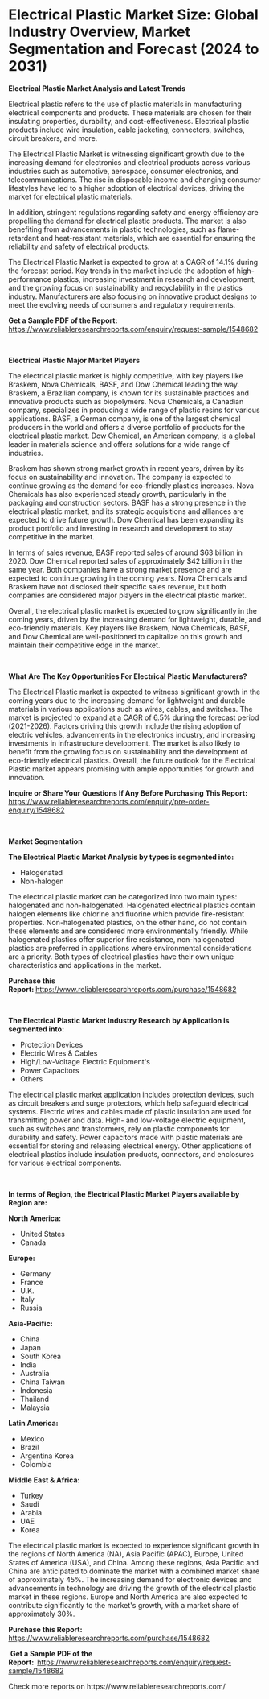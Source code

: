 <p><h1>Electrical Plastic Market Size: Global Industry Overview, Market Segmentation and Forecast (2024 to 2031)</h1></p><p><strong>Electrical Plastic Market Analysis and Latest Trends</strong></p>
<p><p>Electrical plastic refers to the use of plastic materials in manufacturing electrical components and products. These materials are chosen for their insulating properties, durability, and cost-effectiveness. Electrical plastic products include wire insulation, cable jacketing, connectors, switches, circuit breakers, and more.</p><p>The Electrical Plastic Market is witnessing significant growth due to the increasing demand for electronics and electrical products across various industries such as automotive, aerospace, consumer electronics, and telecommunications. The rise in disposable income and changing consumer lifestyles have led to a higher adoption of electrical devices, driving the market for electrical plastic materials.</p><p>In addition, stringent regulations regarding safety and energy efficiency are propelling the demand for electrical plastic products. The market is also benefiting from advancements in plastic technologies, such as flame-retardant and heat-resistant materials, which are essential for ensuring the reliability and safety of electrical products.</p><p>The Electrical Plastic Market is expected to grow at a CAGR of 14.1% during the forecast period. Key trends in the market include the adoption of high-performance plastics, increasing investment in research and development, and the growing focus on sustainability and recyclability in the plastics industry. Manufacturers are also focusing on innovative product designs to meet the evolving needs of consumers and regulatory requirements.</p></p>
<p><strong>Get a Sample PDF of the Report:&nbsp;</strong> <a href="https://www.reliableresearchreports.com/enquiry/request-sample/1548682">https://www.reliableresearchreports.com/enquiry/request-sample/1548682</a></p>
<p>&nbsp;</p>
<p><strong>Electrical Plastic Major Market Players</strong></p>
<p><p>The electrical plastic market is highly competitive, with key players like Braskem, Nova Chemicals, BASF, and Dow Chemical leading the way. Braskem, a Brazilian company, is known for its sustainable practices and innovative products such as biopolymers. Nova Chemicals, a Canadian company, specializes in producing a wide range of plastic resins for various applications. BASF, a German company, is one of the largest chemical producers in the world and offers a diverse portfolio of products for the electrical plastic market. Dow Chemical, an American company, is a global leader in materials science and offers solutions for a wide range of industries.</p><p>Braskem has shown strong market growth in recent years, driven by its focus on sustainability and innovation. The company is expected to continue growing as the demand for eco-friendly plastics increases. Nova Chemicals has also experienced steady growth, particularly in the packaging and construction sectors. BASF has a strong presence in the electrical plastic market, and its strategic acquisitions and alliances are expected to drive future growth. Dow Chemical has been expanding its product portfolio and investing in research and development to stay competitive in the market.</p><p>In terms of sales revenue, BASF reported sales of around $63 billion in 2020. Dow Chemical reported sales of approximately $42 billion in the same year. Both companies have a strong market presence and are expected to continue growing in the coming years. Nova Chemicals and Braskem have not disclosed their specific sales revenue, but both companies are considered major players in the electrical plastic market.</p><p>Overall, the electrical plastic market is expected to grow significantly in the coming years, driven by the increasing demand for lightweight, durable, and eco-friendly materials. Key players like Braskem, Nova Chemicals, BASF, and Dow Chemical are well-positioned to capitalize on this growth and maintain their competitive edge in the market.</p></p>
<p>&nbsp;</p>
<p><strong>What Are The Key Opportunities For Electrical Plastic Manufacturers?</strong></p>
<p><p>The Electrical Plastic market is expected to witness significant growth in the coming years due to the increasing demand for lightweight and durable materials in various applications such as wires, cables, and switches. The market is projected to expand at a CAGR of 6.5% during the forecast period (2021-2026). Factors driving this growth include the rising adoption of electric vehicles, advancements in the electronics industry, and increasing investments in infrastructure development. The market is also likely to benefit from the growing focus on sustainability and the development of eco-friendly electrical plastics. Overall, the future outlook for the Electrical Plastic market appears promising with ample opportunities for growth and innovation.</p></p>
<p><strong>Inquire or Share Your Questions If Any Before Purchasing This Report:</strong> <a href="https://www.reliableresearchreports.com/enquiry/pre-order-enquiry/1548682">https://www.reliableresearchreports.com/enquiry/pre-order-enquiry/1548682</a></p>
<p>&nbsp;</p>
<p><strong>Market Segmentation</strong></p>
<p><strong>The Electrical Plastic Market Analysis by types is segmented into:</strong></p>
<p><ul><li>Halogenated</li><li>Non-halogen</li></ul></p>
<p><p>The electrical plastic market can be categorized into two main types: halogenated and non-halogenated. Halogenated electrical plastics contain halogen elements like chlorine and fluorine which provide fire-resistant properties. Non-halogenated plastics, on the other hand, do not contain these elements and are considered more environmentally friendly. While halogenated plastics offer superior fire resistance, non-halogenated plastics are preferred in applications where environmental considerations are a priority. Both types of electrical plastics have their own unique characteristics and applications in the market.</p></p>
<p><strong>Purchase this Report:&nbsp;</strong><a href="https://www.reliableresearchreports.com/purchase/1548682">https://www.reliableresearchreports.com/purchase/1548682</a></p>
<p>&nbsp;</p>
<p><strong>The Electrical Plastic Market Industry Research by Application is segmented into:</strong></p>
<p><ul><li>Protection Devices</li><li>Electric Wires & Cables</li><li>High/Low-Voltage Electric Equipment's</li><li>Power Capacitors</li><li>Others</li></ul></p>
<p><p>The electrical plastic market application includes protection devices, such as circuit breakers and surge protectors, which help safeguard electrical systems. Electric wires and cables made of plastic insulation are used for transmitting power and data. High- and low-voltage electric equipment, such as switches and transformers, rely on plastic components for durability and safety. Power capacitors made with plastic materials are essential for storing and releasing electrical energy. Other applications of electrical plastics include insulation products, connectors, and enclosures for various electrical components.</p></p>
<p>&nbsp;</p>
<p><strong>In terms of Region, the Electrical Plastic Market Players available by Region are:</strong></p>
<p>
    <p> <strong> North America: </strong>
        <ul>
            <li>United States</li>
            <li>Canada</li>
        </ul>
        </p> 
    <p> <strong> Europe: </strong>
        <ul>
            <li>Germany</li>
            <li>France</li>
            <li>U.K.</li>
            <li>Italy</li>
            <li>Russia</li>
        </ul>
        </p> 
    <p> <strong> Asia-Pacific: </strong>
        <ul>
            <li>China</li>
            <li>Japan</li>
            <li>South Korea</li>
            <li>India</li>
            <li>Australia</li>
            <li>China Taiwan</li>
            <li>Indonesia</li>
            <li>Thailand</li>
            <li>Malaysia</li>
        </ul>
        </p> 
    <p> <strong> Latin America: </strong>
        <ul>
            <li>Mexico</li>
            <li>Brazil</li>
            <li>Argentina Korea</li>
            <li>Colombia</li>
        </ul>
        </p> 
    <p> <strong> Middle East & Africa: </strong>
        <ul>
            <li>Turkey</li>
            <li>Saudi</li>
            <li>Arabia</li>
            <li>UAE</li>
            <li>Korea</li>
        </ul>
    </p>
    </p>
<p><p>The electrical plastic market is expected to experience significant growth in the regions of North America (NA), Asia Pacific (APAC), Europe, United States of America (USA), and China. Among these regions, Asia Pacific and China are anticipated to dominate the market with a combined market share of approximately 45%. The increasing demand for electronic devices and advancements in technology are driving the growth of the electrical plastic market in these regions. Europe and North America are also expected to contribute significantly to the market's growth, with a market share of approximately 30%.</p></p>
<p><strong>Purchase this Report: </strong><a href="https://www.reliableresearchreports.com/purchase/1548682">https://www.reliableresearchreports.com/purchase/1548682</a></p>
<p>&nbsp;<strong>Get a Sample PDF of the Report:&nbsp;&nbsp;</strong><a href="https://www.reliableresearchreports.com/enquiry/request-sample/1548682">https://www.reliableresearchreports.com/enquiry/request-sample/1548682</a></p>
<p><strong></strong></p>
<p>Check more reports on https://www.reliableresearchreports.com/</p>